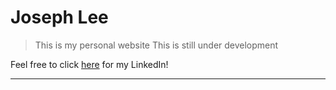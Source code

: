 <h1>Joseph Lee</h1>

> This is my personal website
> This is still under development 

Feel free to click <a href="https://www.linkedin.com/in/joseph-lee-243516242/">here</a> for my LinkedIn!

---
